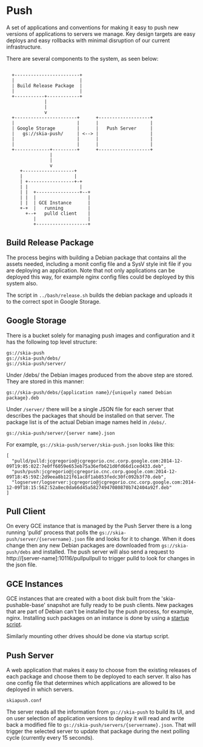 Push
====

A set of applications and conventions for making it easy to push new versions
of applications to servers we manage. Key design targets are easy deploys and
easy rollbacks with minimal disruption of our current infrastructure.

There are several components to the system, as seen below:

```

  +------------------------+
  |                        |
  | Build Release Package  |
  |                        |
  +-----------+------------+
              |
              |
              v
  +-----------------------+      +-------------------+
  |                       |      |                   |
  | Google Storage        |      |   Push Server     |
  |   gs://skia-push/     | <--> |                   |
  |                       |      |                   |
  |                       |      |                   |
  +-------------+---------+      +-------------------+
                |
                |
                v
     +-------------------+
     |                   |
     | +-----------------+-+
     | |                   |
     | |  +----------------+--+
     | |  |                   |
     | |  | GCE Instance      |
     +-+  |   running         |
       +--+   pulld client    |
          |                   |
          +-------------------+

```

Build Release Package
---------------------

The process begins with building a Debian package that contains all the assets
needed, including a monit config file and a SysV style init file if you are
deploying an application. Note that not only applications can be deployed this
way, for example nginx config files could be deployed by this system also.

The script in `../bash/release.sh` builds the debian package and uploads it to
the correct spot in Google Storage.


Google Storage
--------------

There is a bucket solely for managing push images and configuration and it has
the following top level structure:

    gs://skia-push
    gs://skia-push/debs/
    gs://skia-push/server/

Under /debs/ the Debian images produced from the above step are stored. They
are stored in this manner:

    gs://skia-push/debs/{application name}/{uniquely named Debian package}.deb

Under `/server/` there will be a single JSON file for each server that
describes the packages that should be installed on that server. The package
list is of the actual Debian image names held in `/debs/`.

    gs://skia-push/server/{server name}.json

For example, `gs://skia-push/server/skia-push.json` looks like this:

    [
      "pulld/pulld:jcgregorio@jcgregorio.cnc.corp.google.com:2014-12-09T19:05:02Z:7e0ff6059e653eb75a36efb621d0fd66d1ced433.deb",
      "push/push:jcgregorio@jcgregorio.cnc.corp.google.com:2014-12-09T18:45:59Z:2d9eea8b121f61ac8f1ab853fedc30fc092b3f70.deb",
      "logserver/logserver:jcgregorio@jcgregorio.cnc.corp.google.com:2014-12-09T18:15:56Z:52a8ec0da66d45a58274947080870b742404a92f.deb"
    ]


Pull Client
-----------

On every GCE instance that is managed by the Push Server there is a long
running 'pulld' process that polls the
`gs://skia-push/server/{servername}.json` file and looks for it to change.
When it does change then any new Debian packages are downloaded from
`gs://skia-push/debs` and installed.
The push server will also send a request to
http://[server-name]:10116/pullpullpull to trigger pulld to look for changes
in the json file.


GCE Instances
-------------

GCE instances that are created with a boot disk built from the
'skia-pushable-base' snapshot are fully ready to be push clients.  New packages
that are part of Debian can't be installed by the push process, for example,
nginx. Installing such packages on an instance is done by using a [startup
script](https://cloud.google.com/compute/docs/startupscript).

Similarly mounting other drives should be done via startup script.

Push Server
-----------

A web application that makes it easy to choose from the existing releases of
each package and choose them to be deployed to each server. It also has one
config file that determines which applications are allowed to be deployed in
which servers.

    skiapush.conf

The server reads all the information from `gs://skia-push` to build its UI,
and on user selection of application versions to deploy it will read and write
back a modified file to `gs://skia-push/servers/{servername}.json`. That will
trigger the selected server to update that package during the next polling
cycle (currently every 15 seconds).

